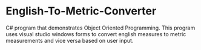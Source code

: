 # English-To-Metric-Converter
C# program that demonstrates Object Oriented Programming. This program uses visual studio windows forms to convert english measures to metric measurements and vice versa based on user input.
